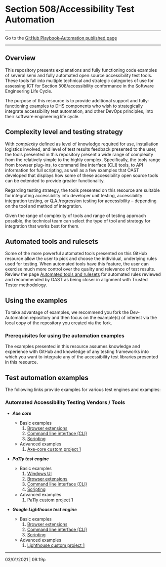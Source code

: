 # Section 508/Accessibility Test Automation

---

Go to the [GitHub Playbook-Automation published page](https://section508coordinators.github.io/Dev-Automation/)

---

## Overview
This repository presents explanations and fully functioning code examples of several semi and fully automated open source accessibility test tools. These tools fall into multiple technical and strategic categories of use for assessing ICT for Section 508/accessibility conformance in the Software Engineering Life Cycle.

The purpose of this resource is to provide additional support and fully-functioning examples to DHS components who wish to strategically integrate accessibility test automation, and other DevOps principles, into their software engineering life cycle.

## Complexity level and testing strategy

With *complexity* defined as level of knowledge required for use, installation logistics involved, and level of test results feedback presented to the user, the tools presented in this repository present a wide range of complexity from the relatively simple to the highly complex. Specifically, the tools range from browser plug-ins, to command line interface (CLI) tools, to API information for full scripting, as well as a few examples that OAST developed that displays how some of these accessibility open source tools can be extended to provide greater functionality.

Regarding testing strategy, the tools presented on this resource are suitable for integrating accessibility into developer unit testing, accessibility integration testing, or Q.A./regression testing for accessibility – depending on the tool and method of integration.

Given the range of complexity of tools and range of testing approach possible, the technical team can select the type of tool and strategy for integration that works best for them.

## Automated tools and rulesets

Some of the more powerful automated tools presented on this GitHub resource allow the user to pick and choose the individual, underlying rules used for testing. When automated tools have this feature, the user can exercise much more control over the quality and relevance of test results. Review the page [Automated tools and rulesets](/rulesets) for automated rules reviewed and recommended by OAST as being closer in alignment with Trusted Tester methodology.

## Using the examples

To take advantage of examples, we recommend you fork the Dev-Automation repository and then focus on the example(s) of interest via the local copy of the repository you created via the fork.

### Prerequisites for using the automation examples

The examples presented in this resource assumes knowledge and experience with GitHub and knowledge of any testing frameworks into which you want to integrate any of the accessibility test libraries presented in this resource.

## Test automation examples

The following links provide examples for various test engines and examples:

### Automated Accessibility Testing Vendors / Tools

  * ***Axe core***
    * Basic examples
        1. [Browser extensions](/examples/axe-core/axe-basic-browser-ext)
        2. [Command line interface (CLI)](/examples/axe-core/axe-basic-cli)
        3. [Scripting](/examples/axe-core/axe-basic-scripts)
    * Advanced examples
        1. [Axe-core custom project 1](/examples/axe-core/axe-advanced-project1)
    
  * ***Pa11y test engine***
    * Basic examples
        1. [Windows UI](/examples/pa11y/pa11y-basic-win-ui)
        2. [Browser extensions](/examples/pa11y/pa11y-basic-browser-ext)
        3. [Command line interface (CLI)](/examples/pa11y/pa11y-basic-cli)
        4. [Scripting](/examples/pa11y/pa11y-basic-scripts)
    * Advanced examples
        1. [Pa11y custom project 1](/examples/pa11y/pa11y-advanced-project1)
    
  * ***Google Lighthouse test engine***
    * Basic examples
        1. [Browser extensions](/examples/lighthouse/lh-basic-browser-ext)
        2. [Command line interface (CLI)](/examples/lighthouse/lh-basic-cli)
        3. [Scripting](/examples/lighthouse/lh-basic-scripts)
    * Advanced examples
        1. [Lighthouse custom project 1](/examples/lighthouse/lh-advanced-project1)
        
---

03/01/2021 | 09:19p

